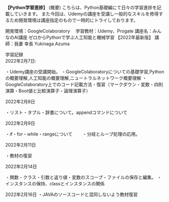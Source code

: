 **【Python学習進捗】**
(概要)
こちらは、Python基礎編にて日々の学習進捗を記載していきます。
また今回は、Udemyの講座を受講し一般的なスキルを修得するため開発環境は講座指定のもので一時的にトライしております。　　

開発環境：GoogleColaboratory　
学習教材：Udemy、Progate
講座名：みんなのAI講座 ゼロからPythonで学ぶ人工知能と機械学習 【2022年最新版】
講師：我妻 幸長 Yukinaga Azuma

学習記録  
2022年2月7日:　　

・Udemy講座の受講開始。
・GoogleColaboratoryについての基礎学習,Pythonの概要理解,人工知能の概要理解,ニュートラルネットワーク概要理解
・GoogleColaboratory上でのコード記載方法・復習（マークダウン・変数・四則演算・Boot値と比較演算子・論理演算子）


2022年2月8日　　

・リスト・タプル・辞書について。appendコマンドについて

2022年2月9日　　

・if・for・while・rangeについて　　
・分岐とループ処理の応用。　　


2022年2月11日　　

・教材の復習


2022年2月14日

・関数・クラス・引数と返り値・変数のスコープ・ファイルの保存と編集。
・インスタンスの保持、classとインスタンスの関係　　

2022年2月16日
・JAVAのソースコードと混同しないよう教材復習

